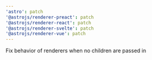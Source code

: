 ```yaml
---
'astro': patch
'@astrojs/renderer-preact': patch
'@astrojs/renderer-react': patch
'@astrojs/renderer-svelte': patch
'@astrojs/renderer-vue': patch
---
```


Fix behavior of renderers when no children are passed in

